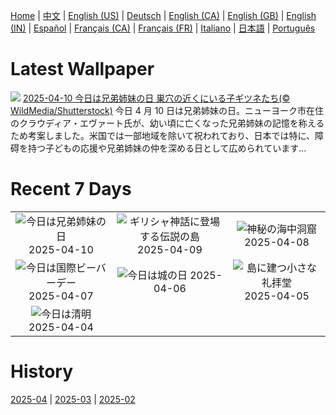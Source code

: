 [Home](../README.md) | [中文](zh-CN.md) | [English (US)](en-US.md) | [Deutsch](de-DE.md) | [English (CA)](en-CA.md) | [English (GB)](en-GB.md) | [English (IN)](en-IN.md) | [Español](es-ES.md) | [Français (CA)](fr-CA.md) | [Français (FR)](fr-FR.md) | [Italiano](it-IT.md) | [日本語](ja-JP.md) | [Português](pt-BR.md)

# Latest Wallpaper
![](https://www.bing.com/th?id=OHR.LittleFoxes_JA-JP4068111842_UHD.jpg)
[2025-04-10 今日は兄弟姉妹の日 巣穴の近くにいる子ギツネたち(© WildMedia/Shutterstock)](https://www.bing.com/th?id=OHR.LittleFoxes_JA-JP4068111842_UHD.jpg)
今日 4 月 10 日は兄弟姉妹の日。ニューヨーク市在住のクラウディア・エヴァート氏が、幼い頃に亡くなった兄弟姉妹の記憶を称えるため考案しました。米国では一部地域を除いて祝われており、日本では特に、障碍を持つ子どもの応援や兄弟姉妹の仲を深める日として広められています…

# Recent 7 Days
|  |  |  |
|:---:|:---:|:---:|
| ![](https://www.bing.com/th?id=OHR.LittleFoxes_JA-JP4068111842_400x240.jpg "今日は兄弟姉妹の日") 2025-04-10 | ![](https://www.bing.com/th?id=OHR.BlueNaxos_JA-JP3919761085_400x240.jpg "ギリシャ神話に登場する伝説の島") 2025-04-09 | ![](https://www.bing.com/th?id=OHR.LagoaPortugal_JA-JP2042769056_400x240.jpg "神秘の海中洞窟") 2025-04-08 |
| ![](https://www.bing.com/th?id=OHR.BeaverDay_JA-JP3508921078_400x240.jpg "今日は国際ビーバーデー") 2025-04-07 | ![](https://www.bing.com/th?id=OHR.CastleDay2025_JA-JP3325548053_400x240.jpg "今日は城の日") 2025-04-06 | ![](https://www.bing.com/th?id=OHR.GaztelugatxeSunset_JA-JP3147357176_400x240.jpg "島に建つ小さな礼拝堂") 2025-04-05 |
| ![](https://www.bing.com/th?id=OHR.Qingming2025_JA-JP2915866958_400x240.jpg "今日は清明") 2025-04-04 |  |  |

# History
[2025-04](../archives/wallpaper/ja-JP/w_2025_04.md) | [2025-03](../archives/wallpaper/ja-JP/w_2025_03.md) | [2025-02](../archives/wallpaper/ja-JP/w_2025_02.md)
